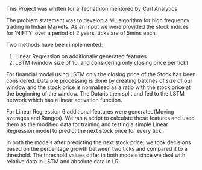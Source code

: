 This Project was written for a Techathlon mentored by Curl Analytics.

The problem statement was to develop a ML algorithm for high frequency trading
in Indian Markets.
As an input we were provided the stock indices for 'NIFTY' over a period of 2 years,
ticks are of 5mins each.

Two methods have been implemented:
1. Linear Regression on additionally generated features
2. LSTM (window size of 10, and considering only closing price per tick)

For financial model using LSTM only the closing price of the Stock has been considered.
Data pre processing is done by creating batches of size of our window and the stock price
is normalised as a ratio with the stock price at the beginning of the window.
The Data is then split and fed to the LSTM network which has a linear activation function.

For Linear Regression 6 additional features were generated(Moving averages and Ranges).
We ran a script to calculate these features and used them as the modified data for
training and testing a simple Linear Regression model to predict the next stock price
for every tick.

In both the models after predicting the next stock price, we took decisions based on
the percentage growth between two ticks and compared it to a threshold. The threshold
values differ in both models since we deal with relative data in LSTM and absolute
data in LR.
